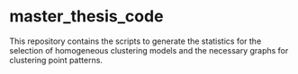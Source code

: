 # master_thesis_code
This repository contains the scripts to generate the statistics for the selection of homogeneous clustering models and the necessary graphs for clustering point patterns.
